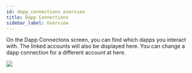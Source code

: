 ```yaml
---
id: dapp_connections_overview
title: Dapp Connections
sidebar_label: Overview
---
```


On the Dapp Connectons screen, you can find which dapps you interact with. The linked accounts will also be displayed here. 
You can change a dapp connection for a different account at here.

![](/img/wallet/dapp_connections_overview.png)
